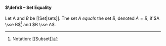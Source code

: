 #### $\defn$ – Set Equality
Let A and $B$ be [[Set|sets]]. The set $A$ *equals* the set $B$, denoted $A = B$, if $A \sse B$[^1] and $B \sse A$.

[^1]: Notation: [[Subset]]